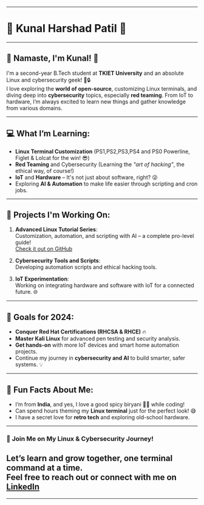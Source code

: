 

---

# 🌟 **Kunal Harshad Patil** 🌟  
<!-- **B.Tech | TKIET University | Linux Enthusiast | Cybersecurity Learner**

![Cool Linux Terminal]()  -->

---

## 🎉 **Namaste, I'm Kunal!** 🙏

I'm a second-year B.Tech student at **TKIET University** and an absolute Linux and cybersecurity geek! 🐧🔒  
I love exploring the **world of open-source**, customizing Linux terminals, and diving deep into **cybersecurity** topics, especially **red teaming**. From IoT to hardware, I’m always excited to learn new things and gather knowledge from various domains.

---

## 💻 **What I’m Learning**:

- **Linux Terminal Customization** (PS1,PS2,PS3,PS4 and PS0 Powerline, Figlet & Lolcat for the win! 😎)
- **Red Teaming** and Cybersecurity (Learning the *"art of hacking"*, the ethical way, of course!)
- **IoT** and **Hardware** – It's not just about software, right? 😜
- Exploring **AI & Automation** to make life easier through scripting and cron jobs.

---

## 🚀 **Projects I'm Working On**:

1. **Advanced Linux Tutorial Series**:  
   Customization, automation, and scripting with AI – a complete pro-level guide!  
   [Check it out on GitHub](https://github.com/kunalharshadpatil)

2. **Cybersecurity Tools and Scripts**:  
   Developing automation scripts and ethical hacking tools.

3. **IoT Experimentation**:  
   Working on integrating hardware and software with IoT for a connected future. 🌐

---

## 🎯 **Goals for 2024**:

- **Conquer Red Hat Certifications (RHCSA & RHCE)** 🔥
- **Master Kali Linux** for advanced pen testing and security analysis.
- **Get hands-on** with more IoT devices and smart home automation projects.  
- Continue my journey in **cybersecurity and AI** to build smarter, safer systems. 💡

---

## 🌈 **Fun Facts About Me**:

- I’m from **India**, and yes, I love a good spicy biryani 🍲🔥 while coding!
- Can spend hours theming my **Linux terminal** just for the perfect look! 😅  
- I have a secret love for **retro tech** and exploring old-school hardware.

---

### 🤝 **Join Me on My Linux & Cybersecurity Journey!**  
**Let’s learn and grow together, one terminal command at a time.**  
Feel free to reach out or connect with me on [LinkedIn](https://www.linkedin.com/in/kunal-patil-8733b528a?utm_source=share&utm_campaign=share_via&utm_content=profile&utm_medium=android_app)  
---

<!-- ![Linux Cool](https://user-images.githubusercontent.com/your-image-url-here.png) -->

---


<!---
kunal8670/kunal8670 is a ✨ special ✨ repository because its `README.md` (this file) appears on your GitHub profile.
You can click the Preview link to take a look at your changes.
--->
